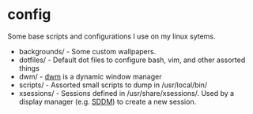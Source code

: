 config
======

Some base scripts and configurations I use on my linux sytems.

* backgrounds/ - Some custom wallpapers.
* dotfiles/ - Default dot files to configure bash, vim, and other assorted things
* dwm/ - [dwm](http://dwm.suckless.org) is a dynamic window manager
* scripts/ - Assorted small scripts to dump in /usr/local/bin/
* xsessions/ - Sessions defined in /usr/share/xsessions/. Used by a display manager (e.g. [SDDM](https://wiki.archlinux.org/title/SDDM)) to create a new session.
